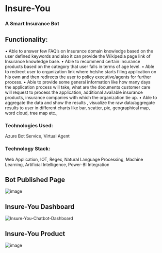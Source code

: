 # Insure-You
### A Smart Insurance Bot


## Functionality:
• Able to answer few FAQ’s on Insurance domain knowledge based on the user defined keywords and also it can provide the Wikipedia page link of Insurance knowledge base.
• Able to recommend certain insurance products based on the category that user falls in terms of age level.
• Able to redirect user to organization link where he/she starts filing application on his own and then redirects the user to policy executive/agents for further process. 
• Able to provide some general information like how many days the application process will take, what are the documents customer care will request to process the application, additional available insurance products, insurance companies with which the organization tie up.
• Able  to aggregate the data and show the results , visualize the raw data/aggregate results to user in different charts like bar, scatter, pie, geographical map, word cloud, tree map etc.,


### Technologies Used:
  Azure Bot Service, Virtual Agent
### Technology Stack:
  Web Application, IOT, Regex, Natural Language Processing, Machine Learning, Artificial Intelligence, Power-BI Integration


## Bot Published Page

![image](https://user-images.githubusercontent.com/59086665/177010098-cdcac468-ffc7-4d81-8856-9fbf6b1c0cfd.png)


## Insure-You Dashboard

![Insure-You-Chatbot-Dashboard](https://user-images.githubusercontent.com/59086665/177015393-2e461f10-d428-4f97-9077-6dee58dd208f.png)


## Insure-You Product

![image](https://user-images.githubusercontent.com/59086665/177118927-c8343c2e-e0b3-4fdf-9816-672e71d892ba.png)




